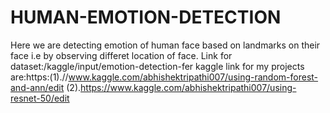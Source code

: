 # HUMAN-EMOTION-DETECTION
Here we are detecting emotion of human face based on landmarks on their face i.e by observing differet location of face.
Link for dataset:/kaggle/input/emotion-detection-fer
kaggle link for my projects are:https:(1).//www.kaggle.com/abhishektripathi007/using-random-forest-and-ann/edit
(2).https://www.kaggle.com/abhishektripathi007/using-resnet-50/edit

